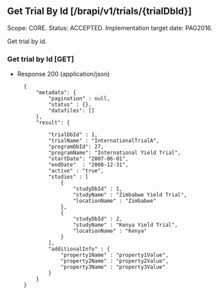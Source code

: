 ## Get Trial By Id [/brapi/v1/trials/{trialDbId}]

Scope: CORE.
Status: ACCEPTED.
Implementation target date: PAG2016.

Get trial by id.

### Get trial by Id [GET]

+ Response 200 (application/json)

        {
            "metadata": {
                "pagination" : null,
                "status" : {},
                "datafiles": []
            },
            "result": {

                "trialDbId" : 1,
                "trialName" : "InternationalTrialA",
                "programDbId": 27,
                "programName": "International Yield Trial",
                "startDate": "2007-06-01",
                "endDate"  : "2008-12-31",
                "active" : "true", 
                "studies" : [
                    {
                        "studyDbId" : 1,
                        "studyName" : "Zimbabwe Yield Trial",
                        "locationName" : "Zimbabwe"
                    },
                    {
                        "studyDbId" : 2,
                        "studyName" : "Kenya Yield Trial",
                        "locationName" : "Kenya"
                    }
                ],
                "additionalInfo" : {
                    "property1Name" : "property1Value",
                    "property2Name" : "property2Value",
                    "property3Name" : "property3Value"
                }
            }
        }        

